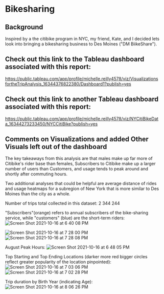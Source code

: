 # Bikesharing


## Background
Inspired by a the citibike program in NYC, my friend, Kate, and I decided lets look into bringing a bikesharing business to Des Moines ("DM BiikeShare"). 

<!-- You know that you want to use Tableau to create effective visualizations from the Citi Bike data, which Kate can then use to impress potential investors. You also know that the key to getting a good visualization—and, really, any good data analysis—is to start with a question. But what is the right question to ask and how do you portray the answer accurately?
 bike maintenance will likely be one of the biggest expenses. So, what can the data tell us about the upkeep bikes might need?
 
 Kate calls you with exciting news: the potential investors have agreed to an in-person pitch!! You quickly review your findings and decide they aren't quite polished enough for a full-fledged, real-time, big-deal pitch. You want to put something together that both eloquently answers investors' questions and that really pops. So it's on to the next Tableau tool: dashboards. -->


<!-- Using Tableau, create visualizations that show:

How long bikes are checked out for all riders and genders.
How many trips are taken by the hour for each day of the week, for all riders and genders.
A breakdown of what days of the week a user might be more likely to check out a bike, by type of user and gender. -->
## Check out this link to the Tableau dashboard associated with this report: 
https://public.tableau.com/app/profile/michelle.reilly4578/viz/VisualizationsfortheTripAnalysis_16344376822380/Dashboard1?publish=yes
## Check out this link to another Tableau dashboard associated with this report:
https://public.tableau.com/app/profile/michelle.reilly4578/viz/NYCitiBikeData_16344273233450/NYCCitiBike?publish=yes




## Comments on Visualizations and added Other Visuals left out of the dashboard

The key takeaways from this analysis are that males make up far more of Citibike's rider base than females, Subscribers to Citibike make up a larger number of users than Customers, and usage tends to peak around and shortly after commuting hours.

Two additional analyses that could be helpful are average distance of rides and usage heatmaps for a subregion of New York that is more similar to Des Moines than the city as a whole.

Number of trips total collected in this dataset: 2 344 244 
 
"Subscribers"(orange) refers to annual subscribers of the bike-sharing service, while "customers" (blue) are the short-term riders:
![Screen Shot 2021-10-16 at 6 40 08 PM](https://user-images.githubusercontent.com/82982952/137603788-f9c12e27-9d31-46cf-8040-494d68c8c1ee.png)

![Screen Shot 2021-10-16 at 7 28 00 PM](https://user-images.githubusercontent.com/82982952/137604487-50771398-5482-408c-bff8-921be941f2d0.png)
![Screen Shot 2021-10-16 at 7 28 08 PM](https://user-images.githubusercontent.com/82982952/137604488-3dc41b79-17c6-414c-a5a0-16bd15d02460.png)


August Peak Hours:
![Screen Shot 2021-10-16 at 6 48 05 PM](https://user-images.githubusercontent.com/82982952/137603897-a21eda31-c078-4f38-acf5-bde5e07ed7a3.png)


Top Starting and Top Ending Locations (darker more red bigger circles reflect greater popularity of the location pinpointed):
![Screen Shot 2021-10-16 at 7 03 06 PM](https://user-images.githubusercontent.com/82982952/137604111-4b456fc0-882a-4ddf-b3b2-1586bd2591e1.png)
![Screen Shot 2021-10-16 at 7 02 28 PM](https://user-images.githubusercontent.com/82982952/137604099-04f30f93-12f8-4318-b4ef-c0b8992a4902.png)

Trip duration by Birth Year (indicating Age):
![Screen Shot 2021-10-16 at 8 06 26 PM](https://user-images.githubusercontent.com/82982952/137605127-a48b1695-e0c0-48e6-90cf-4f1d81361a87.png)








